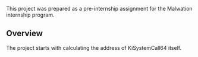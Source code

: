 This project was prepared as a pre-internship assignment for the Malwation internship program.

## **Overview** 

The project starts with calculating the address of KiSystemCall64 itself. 
